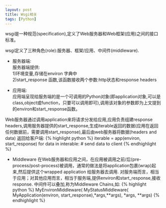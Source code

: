 ```yaml
---
layout: post
title: Wsgi相关
tags: [Python]
---
```

wsgi是一种规范(specification),定义了Web服务器和Web框架(应用)之间的接口标准。   

wsgi定义了三种角色(role):服务器、框架/应用、中间件(middleware).

+   服务器端:  
服务器端提供:   
1)环境变量,存储在environ 字典中   
2)start_response 函数,该函数接收两个参数:http状态和response headers


+   应用端:   
应用端呈现给服务端的是一个可调用的Python对象(即application对象,可以是class,object或function，只要可以调用即可),调用该对象的参数即为上文提到的environ和start_response函数。


Web服务器通过调用application来将请求分发给应用,应用负责组建response
headers,调用服务器提供的start_response,生成iterable返回的数据(应用在返回任何数据前，需要调用start_response),最后由web服务器将数据(headers and data) 返回给客户端:
{% highlight python %}
iterable = app(environ, start_response)
for data in interable:
    # send data to client
{% endhighlight %}


+   Middleware
在Web服务器和应用之间，在应用被调用之前/后(pre-process/post-process)被调用，通常的做法是将application包裹(wrap)起来,然后提供这个wrapped application 给服务器去调用.
对服务端而言，相当于应用；对其他应用而言，相当于服务端,提供environ和start_response,接收response.
中间件可以叠加,称为Middleware Chains,如:
{% highlight python %}
MyEnvironMiddleware(
    MyStatusMiddleware(
        MyApplication(environ, start_response),*args,**args),
    *args, **args)
{% endhighlight %}
